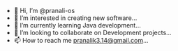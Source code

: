 - 👋 Hi, I’m @pranali-os
- 👀 I’m interested in creating new software...
- 🌱 I’m currently learning Java development...
- 💞️ I’m looking to collaborate on Development projects...
- 📫 How to reach me pranalik3.14@gmail.com...

<!---
pranali-os/pranali-os is a ✨ special ✨ repository because its `README.md` (this file) appears on your GitHub profile.
You can click the Preview link to take a look at your changes.
--->
